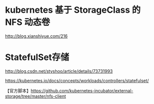 # kubernetes 基于 StorageClass 的 NFS 动态卷
http://blog.xianshiyue.com/216

# StatefulSet存储
http://blog.csdn.net/styshoo/article/details/73731993

https://kubernetes.io/docs/concepts/workloads/controllers/statefulset/

【官方脚本】https://github.com/kubernetes-incubator/external-storage/tree/master/nfs-client
